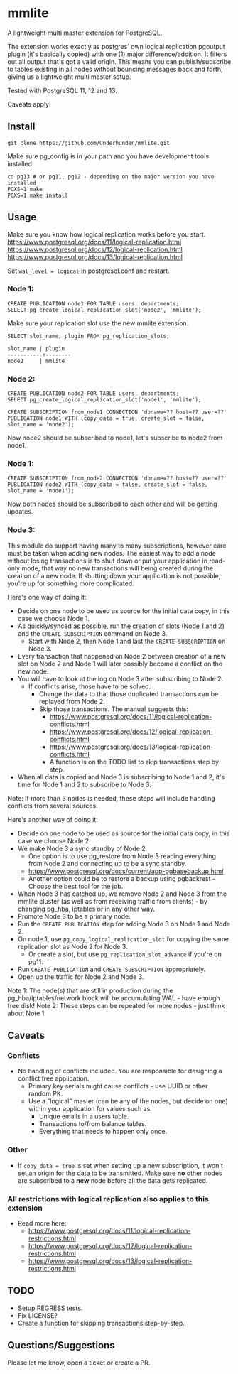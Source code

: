 # mmlite
A lightweight multi master extension for PostgreSQL.

The extension works exactly as postgres' own logical replication pgoutput plugin (it's basically copied) with one (1) major difference/addition. It filters out all output that's got a valid origin. This means you can publish/subscribe to tables existing in all nodes without bouncing messages back and forth, giving us a lightweight multi master setup.

Tested with PostgreSQL 11, 12 and 13.

Caveats apply!

## Install
    git clone https://github.com/Underhunden/mmlite.git

Make sure pg_config is in your path and you have development tools installed.

    cd pg13 # or pg11, pg12 - depending on the major version you have installed
    PGXS=1 make
    PGXS=1 make install

## Usage

Make sure you know how logical replication works before you start.
https://www.postgresql.org/docs/11/logical-replication.html
https://www.postgresql.org/docs/12/logical-replication.html
https://www.postgresql.org/docs/13/logical-replication.html

Set `wal_level = logical` in postgresql.conf and restart.

### Node 1:

    CREATE PUBLICATION node1 FOR TABLE users, departments;
    SELECT pg_create_logical_replication_slot('node2', 'mmlite');

Make sure your replication slot use the new mmlite extension.

    SELECT slot_name, plugin FROM pg_replication_slots;

    slot_name | plugin
    -----------+--------
    node2     | mmlite

### Node 2:

    CREATE PUBLICATION node2 FOR TABLE users, departments;
    SELECT pg_create_logical_replication_slot('node1', 'mmlite');

    CREATE SUBSCRIPTION from_node1 CONNECTION 'dbname=?? host=?? user=??' PUBLICATION node1 WITH (copy_data = true, create_slot = false, slot_name = 'node2');

Now node2 should be subscribed to node1, let's subscribe to node2 from node1.

### Node 1:

    CREATE SUBSCRIPTION from_node2 CONNECTION 'dbname=?? host=?? user=??' PUBLICATION node2 WITH (copy_data = false, create_slot = false, slot_name = 'node1');

Now both nodes should be subscribed to each other and will be getting updates.

### Node 3:

This module do support having many to many subscriptions, however care must be taken when adding new nodes. The easiest way to add a node without losing transactions is to shut down or put your application in read-only mode, that way no new transactions will being created during the creation of a new node. If shutting down your application is not possible, you're up for something more complicated.

Here's one way of doing it:
* Decide on one node to be used as source for the initial data copy, in this case we choose Node 1.
* As quickly/synced as possible, run the creation of slots (Node 1 and 2) and the `CREATE SUBSCRIPTION` command on Node 3.
  * Start with Node 2, then Node 1 and last the `CREATE SUBSCRIPTION` on Node 3.
* Every transaction that happened on Node 2 between creation of a new slot on Node 2 and Node 1 will later possibly become a conflict on the new node.
* You will have to look at the log on Node 3 after subscribing to Node 2.
  * If conflicts arise, those have to be solved.
    * Change the data to that those duplicated transactions can be replayed from Node 2.
    * Skip those transactions. The manual suggests this:
	  * https://www.postgresql.org/docs/11/logical-replication-conflicts.html
	  * https://www.postgresql.org/docs/12/logical-replication-conflicts.html
	  * https://www.postgresql.org/docs/13/logical-replication-conflicts.html
	  * A function is on the TODO list to skip transactions step by step.
* When all data is copied and Node 3 is subscribing to Node 1 and 2, it's time for Node 1 and 2 to subscribe to Node 3.

Note: If more than 3 nodes is needed, these steps will include handling conflicts from several sources.

Here's another way of doing it:
* Decide on one node to be used as source for the initial data copy, in this case we choose Node 2.
* We make Node 3 a sync standby of Node 2.
  * One option is to use pg_restore from Node 3 reading everything from Node 2 and connecting up to be a sync standby.
  * https://www.postgresql.org/docs/current/app-pgbasebackup.html
  * Another option could be to restore a backup using pgbackrest - Choose the best tool for the job.
* When Node 3 has catched up, we remove Node 2 and Node 3 from the mmlite cluster (as well as from receiving traffic from clients) - by changing pg_hba, iptables or in any other way.
* Promote Node 3 to be a primary node.
* Run the `CREATE PUBLICATION` step for adding Node 3 on Node 1 and Node 2.
* On node 1, use `pg_copy_logical_replication_slot` for copying the same replication slot as Node 2 for Node 3.
  * Or create a slot, but use `pg_replication_slot_advance` if you're on pg11.
* Run `CREATE PUBLICATION` and `CREATE SUBSCRIPTION` appropriately.
* Open up the traffic for Node 2 and Node 3.

Note 1: The node(s) that are still in production during the pg_hba/iptables/network block will be accumulating WAL - have enough free disk!
Note 2: These steps can be repeated for more nodes - just think about Note 1.

## Caveats
### Conflicts
* No handling of conflicts included. You are responsible for designing a conflict free application.
  * Primary key serials might cause conflicts - use UUID or other random PK.
  * Use a "logical" master (can be any of the nodes, but decide on one) within your application for values such as:
    * Unique emails in a users table.
    * Transactions to/from balance tables.
    * Everything that needs to happen only once.
### Other
* If `copy_data = true` is set when setting up a new subscription, it won't set an origin for the data to be transmitted. Make sure **no** other nodes are subscribed to a **new** node before all the data gets replicated.
### All restrictions with logical replication also applies to this extension
* Read more here:
  * https://www.postgresql.org/docs/11/logical-replication-restrictions.html
  * https://www.postgresql.org/docs/12/logical-replication-restrictions.html
  * https://www.postgresql.org/docs/13/logical-replication-restrictions.html

## TODO
* Setup REGRESS tests.
* Fix LICENSE?
* Create a function for skipping transactions step-by-step.

## Questions/Suggestions
Please let me know, open a ticket or create a PR.
